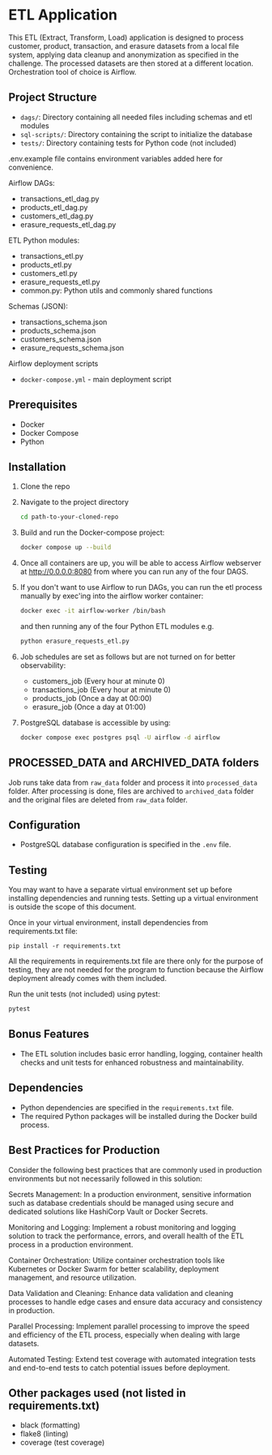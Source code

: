 # ETL Application

This ETL (Extract, Transform, Load) application is designed to process customer, product, transaction, and erasure datasets from a local file system, applying data cleanup and anonymization as specified in the challenge. The processed datasets are then stored at a different location.
Orchestration tool of choice is Airflow.



## Project Structure

- `dags/`: Directory containing all needed files including schemas and etl modules
- `sql-scripts/`: Directory containing the script to initialize the database
- `tests/`: Directory containing tests for Python code (not included)

.env.example file contains environment variables added here for convenience.

Airflow DAGs:
- transactions_etl_dag.py
- products_etl_dag.py
- customers_etl_dag.py
- erasure_requests_etl_dag.py

ETL Python modules:
- transactions_etl.py
- products_etl.py
- customers_etl.py
- erasure_requests_etl.py
- common.py: Python utils and commonly shared functions

Schemas (JSON):
- transactions_schema.json
- products_schema.json
- customers_schema.json
- erasure_requests_schema.json

Airflow deployment scripts

- `docker-compose.yml` - main deployment script 


## Prerequisites

- Docker
- Docker Compose
- Python

## Installation

1. Clone the repo
2. Navigate to the project directory
    ```bash
    cd path-to-your-cloned-repo
    ```
   
3. Build and run the Docker-compose project:

    ```bash
    docker compose up --build
    ```

4. Once all containers are up, you will be able to access Airflow webserver at http://0.0.0.0:8080
from where you can run any of the four DAGS. 


5. If you don't want to use Airflow to run DAGs, you can run the etl process manually by exec'ing into the airflow worker container:

    ```bash
    docker exec -it airflow-worker /bin/bash   
    ```
   
    and then running any of the four Python ETL modules e.g.

    ```bash
    python erasure_requests_etl.py 
    ```


6. Job schedules are set as follows but are not turned on for better observability:

    - customers_job (Every hour at minute 0)
    - transactions_job (Every hour at minute 0)
    - products_job (Once a day at 00:00)
    - erasure_job (Once a day at 01:00)


7. PostgreSQL database is accessible by using:

    ```bash
    docker compose exec postgres psql -U airflow -d airflow
    ```

## PROCESSED_DATA and ARCHIVED_DATA folders

Job runs take data from `raw_data` folder and process it into `processed_data` folder.
After processing is done, files are archived to `archived_data` folder and the original files are deleted from `raw_data` folder.


## Configuration

- PostgreSQL database configuration is specified in the `.env` file.

## Testing

You may want to have a separate virtual environment set up before installing dependencies and running tests.
Setting up a virtual environment is outside the scope of this document.

Once in your virtual environment, install dependencies from requirements.txt file:

    pip install -r requirements.txt

All the requirements in requirements.txt file are there only for the purpose of testing, they are not needed
for the program to function because the Airflow deployment already comes with them included. 

Run the unit tests (not included) using pytest:

   ```bash
   pytest
   ```

## Bonus Features

- The ETL solution includes basic error handling, logging, container health checks and unit tests for enhanced robustness and maintainability.

## Dependencies

- Python dependencies are specified in the `requirements.txt` file.
- The required Python packages will be installed during the Docker build process.

## Best Practices for Production

Consider the following best practices that are commonly used in production environments but not necessarily followed in this solution:

Secrets Management: In a production environment, sensitive information such as database credentials should be managed using secure and dedicated solutions like HashiCorp Vault or Docker Secrets.

Monitoring and Logging: Implement a robust monitoring and logging solution to track the performance, errors, and overall health of the ETL process in a production environment.

Container Orchestration: Utilize container orchestration tools like Kubernetes or Docker Swarm for better scalability, deployment management, and resource utilization.

Data Validation and Cleaning: Enhance data validation and cleaning processes to handle edge cases and ensure data accuracy and consistency in production.

Parallel Processing: Implement parallel processing to improve the speed and efficiency of the ETL process, especially when dealing with large datasets.

Automated Testing: Extend test coverage with automated integration tests and end-to-end tests to catch potential issues before deployment.


## Other packages used (not listed in requirements.txt)

- black (formatting)
- flake8 (linting)
- coverage (test coverage)


